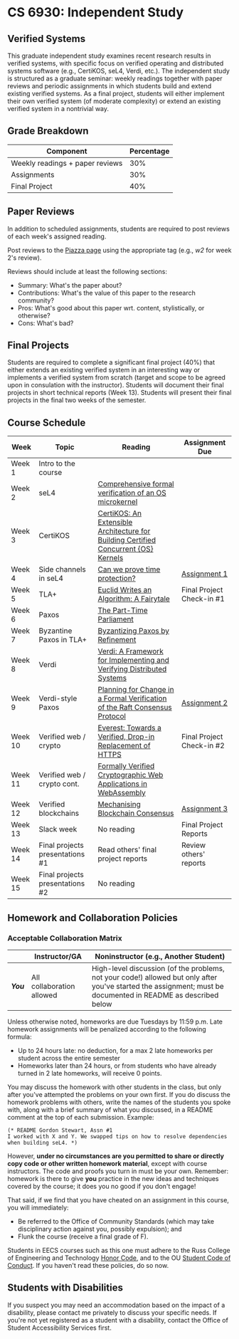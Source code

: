 # CS 6930: Independent Study

## Verified Systems

This graduate independent study examines recent research results in verified systems, with specific focus on verified operating and distributed systems software (e.g., CertiKOS, seL4, Verdi, etc.). The independent study is structured as a graduate seminar: weekly readings together with paper reviews and periodic assignments in which students build and extend existing verified systems. As a final project, students will either implement their own verified system (of moderate complexity) or extend an existing verified system in a nontrivial way. 

## Grade Breakdown

| Component| Percentage |
|----------|------------|
| Weekly readings + paper reviews | 30% |
| Assignments | 30% |
| Final Project | 40% |

## Paper Reviews

In addition to scheduled assignments, students are required to post reviews of each week's assigned reading. 

Post reviews to the [Piazza page](http://piazza.com/ohio/fall2019/cs6930) using the appropriate tag (e.g., *w2* for week 2's review).

Reviews should include at least the following sections: 

* Summary: What's the paper about?
* Contributions: What's the value of this paper to the research community?
* Pros: What's good about this paper wrt. content, stylistically, or otherwise?
* Cons: What's bad?

## Final Projects

Students are required to complete a significant final project (40%) that either extends an existing verified system in an interesting way or implements a verified system from scratch (target and scope to be agreed upon in consulation with the instructor). Students will document their final projects in short technical reports (Week 13). Students will present their final projects in the final two weeks of the semester.  

## Course Schedule 

| Week | Topic | Reading | Assignment Due |
|------|-------|---------|----------------|
| Week 1 | Intro to the course | | |
| Week 2 | seL4 | [Comprehensive formal verification of an OS microkernel](http://ts.data61.csiro.au/publications/nicta_full_text/7371.pdf) | |
| Week 3 | CertiKOS | [CertiKOS: An Extensible Architecture for Building Certified Concurrent {OS} Kernels](https://www.usenix.org/system/files/conference/osdi16/osdi16-gu.pdf) | |
| Week 4 | Side channels in seL4 | [Can we prove time protection?](http://ts.data61.csiro.au/publications/csiro_full_text//Heiser_KM_19.pdf) | [Assignment 1](https://github.com/OUPL/VerifiedSystems/blob/master/Assignment1.md) |
| Week 5 | TLA+ | [Euclid Writes an Algorithm: A Fairytale](http://lamport.azurewebsites.net/pubs/euclid.pdf) | Final Project Check-in #1 |
| Week 6 | Paxos | [The Part-Time Parliament](http://lamport.azurewebsites.net/pubs/lamport-paxos.pdf) | |
| Week 7 | Byzantine Paxos in TLA+ | [Byzantizing Paxos by Refinement](http://lamport.azurewebsites.net/pubs/web-byzpaxos.pdf) | |
| Week 8 | Verdi | [Verdi: A Framework for Implementing and Verifying Distributed Systems](https://verdi.uwplse.org/verdi.pdf) | |
| Week 9 | Verdi-style Paxos | [Planning for Change in a Formal Verification of the Raft Consensus Protocol](https://verdi.uwplse.org/raft-proof.pdf) | [Assignment 2](https://github.com/OUPL/VerifiedSystems/blob/master/Assignment2.md) |
| Week 10 | Verified web / crypto | [Everest: Towards a Verified, Drop-in Replacement of HTTPS](http://drops.dagstuhl.de/opus/volltexte/2017/7119/pdf/LIPIcs-SNAPL-2017-1.pdf) | Final Project Check-in #2 |
| Week 11 | Verified web / crypto cont. | [Formally Verified Cryptographic Web Applications in WebAssembly](https://eprint.iacr.org/2019/542.pdf) | |
| Week 12 | Verified blockchains | [Mechanising Blockchain Consensus](http://discovery.ucl.ac.uk/10038868/1/toychain-accepted.pdf) | [Assignment 3](https://github.com/OUPL/VerifiedSystems/blob/master/Assignment3.md) |
| Week 13 | Slack week | No reading | Final Project Reports |
| Week 14 | Final projects presentations #1 | Read others' final project reports | Review others' reports |
| Week 15 | Final projects presentations #2 | No reading | |

## Homework and Collaboration Policies

### Acceptable Collaboration Matrix

|            | Instructor/GA	| Noninstructor (e.g., Another Student) | 
|------------|----------------|---------------------------------------|
| ***You***  | All collaboration allowed | High-level discussion (of the problems, not your code!) allowed but only after you've started the assignment; must be documented in README as described below |

Unless otherwise noted, homeworks are due Tuesdays by 11:59 p.m. Late homework assignments will be penalized according to the following formula:

* Up to 24 hours late: no deduction, for a max 2 late homeworks per student across the entire semester
* Homeworks later than 24 hours, or from students who have already turned in 2 late homeworks, will receive 0 points.

You may discuss the homework with other students in the class, but only after you've attempted the problems on your own first. If you do discuss the homework problems with others, write the names of the students you spoke with, along with a brief summary of what you discussed, in a README comment at the top of each submission. Example:

```
(* README Gordon Stewart, Assn #1 
I worked with X and Y. We swapped tips on how to resolve dependencies when building seL4. *)
```

However, **under no circumstances are you permitted to share or directly copy code or other written homework material**, except with course instructors. The code and proofs you turn in must be your own. Remember: homework is there to give **you** practice in the new ideas and techniques covered by the course; it does you no good if you don't engage!

That said, if we find that you have cheated on an assignment in this course, you will immediately:

* Be referred to the Office of Community Standards (which may take disciplinary action against you, possibly expulsion); and
* Flunk the course (receive a final grade of F).

Students in EECS courses such as this one must adhere to the Russ College of Engineering and Technology [Honor Code](https://www.ohio.edu/engineering/academics/academic-integrity.cfm##code), and to the OU [Student Code of Conduct](http://www.ohio.edu/communitystandards/academic/students.cfm). If you haven't read these policies, do so now.

## Students with Disabilities

If you suspect you may need an accommodation based on the impact of a disability, please contact me privately to discuss your specific needs. If you're not yet registered as a student with a disability, contact the Office of Student Accessibility Services first.
